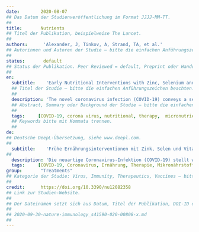 ```yaml
---
date:        2020-08-07
## Das Datum der Studienveröffentlichung im Format JJJJ-MM-TT.
##
title:       Nutrients 
## Titel der Publikation, beispielweise The Lancet.
##
authors:      'Alexander, J, Tinkov, A, Strand, TA, et al.'
## Autorinnen und Autoren der Studie – bitte die einfachen Anführungszeichen beachten!
##
status:       default
## Status der Publikation. Peer Reviewed = default, Preprint oder Handout (Thesenpapier)
##
en:
  subtitle:    'Early Nutritional Interventions with Zinc, Selenium and Vitamin D for Raising Anti-Viral Resistance Against Progressive COVID-19'
  ## Titel der Studie – bitte die einfachen Anführungszeichen beachten!
  ##
  description: 'The novel coronavirus infection (COVID-19) conveys a serious threat globally to health and economy because of a lack of vaccines and specific treatments. A common factor for conditions that predispose for serious progress is a low-grade inflammation, e.g., as seen in metabolic syndrome, diabetes, and heart failure, to which micronutrient deficiencies may contribute. The aim of the present article was to explore the usefulness of early micronutrient intervention, with focus on zinc, selenium, and vitamin D, to relieve escalation of COVID-19. We conducted an online search for articles published in the period 2010-2020 on zinc, selenium, and vitamin D, and corona and related virus infections. There were a few studies providing direct evidence on associations between zinc, selenium, and vitamin D, and COVID-19. Adequate supply of zinc, selenium, and vitamin D is essential for resistance to other viral infections, immune function, and reduced inflammation. Hence, it is suggested that nutrition intervention securing an adequate status might protect against the novel coronavirus SARS-CoV-2 (Severe Acute Respiratory Syndrome - coronavirus-2) and mitigate the course of COVID-19. We recommended initiation of adequate supplementation in high-risk areas and/or soon after the time of suspected infection with SARS-CoV-2. Subjects in high-risk groups should have high priority as regards this nutritive adjuvant therapy, which should be started prior to administration of specific and supportive medical measures.'
  ## Abstract, Summary oder Background der Studie – bitte die einfachen Anführungszeichen beachten!
  ##
  tags:     [COVID-19, corona virus, nutritional, therapy,  micronutrients, selenium, zinc, vitamin A, vitamin D, coenzyme Q10]
  ## Keywords bitte mit Kommata trennen.
  ##
de: 
## Deutsche DeepL-Übersetzung, siehe www.deepl.com.
##
  subtitle:    'Frühe Ernährungsinterventionen mit Zink, Selen und Vitamin D zur Erhöhung der antiviralen Resistenz gegen progressives COVID-19'
##
  description: 'Die neuartige Coronavirus-Infektion (COVID-19) stellt weltweit eine ernsthafte Bedrohung für Gesundheit und Wirtschaft dar, da es an Impfstoffen und spezifischen Behandlungen fehlt. Ein gemeinsamer Faktor für Erkrankungen, die für einen schweren Verlauf prädisponieren, ist eine niedriggradige Entzündung, wie sie z. B. beim metabolischen Syndrom, bei Diabetes und Herzinsuffizienz auftritt, wozu Mikronährstoffmängel beitragen können. Ziel des vorliegenden Artikels war, den Nutzen einer frühzeitigen Mikronährstoffintervention mit Schwerpunkt auf Zink, Selen und Vitamin D zu untersuchen, um eine Eskalation von COVID-19 zu verhindern. Wir führten eine Online-Suche nach Artikeln durch, die im Zeitraum 2010-2020 zu Zink, Selen und Vitamin D sowie zu Corona und verwandten Virusinfektionen veröffentlicht wurden. Es gab nur wenige Studien, die direkte Hinweise auf Zusammenhänge zwischen Zink, Selen und Vitamin D und COVID-19 lieferten. Eine ausreichende Versorgung mit Zink, Selen und Vitamin D ist für die Resistenz gegen andere Virusinfektionen, die Immunfunktion und die Verringerung von Entzündungen unerlässlich. Daher wird angenommen, dass eine Ernährungsintervention, die einen angemessenen Status sicherstellt, vor dem neuen Coronavirus SARS-CoV-2 (Schweres Akutes Respiratorisches Syndrom - Coronavirus-2) schützen und den Verlauf von COVID-19 mildern könnte. Wir empfehlen, in Hochrisikogebieten und/oder kurz nach dem Zeitpunkt einer vermuteten Infektion mit SARS-CoV-2 mit einer angemessenen Supplementierung zu beginnen. Personen in Hochrisikogruppen sollten eine hohe Priorität hinsichtlich dieser ernährungsbegleitenden Therapie haben, die vor der Verabreichung spezifischer und unterstützender medizinischer Maßnahmen begonnen werden sollte.'
  tags:     [COVID-19, Coronavirus, Ernährung, Therapie, Mikronährstoffe, Selen, Zink, Vitamin A, Vitamin D, Coenzym Q10]
group:       "Treatments"
## Kategorie der Studie: Virus, Immunity, Therapeutics, Vaccines – bitte die Anführungszeichen beachten!
##
credit:      https://doi.org/10.3390/nu12082358
## Link zur Studien-Website.
##
## Der Dateinamen setzt sich aus Datum, Titel der Publikation, DOI-ID der Studie (nach dem letzten Slash) und der Dateiendung zusammen. Bitte den Unterstrich vor der DOI-ID beachten!
##
## 2020-09-30-nature-immunology_s41590-020-00808-x.md
##
---
```

<object data="{{ page.link }}" style='height:calc(100vh - 400px); width: 100%' type='application/pdf'></object>